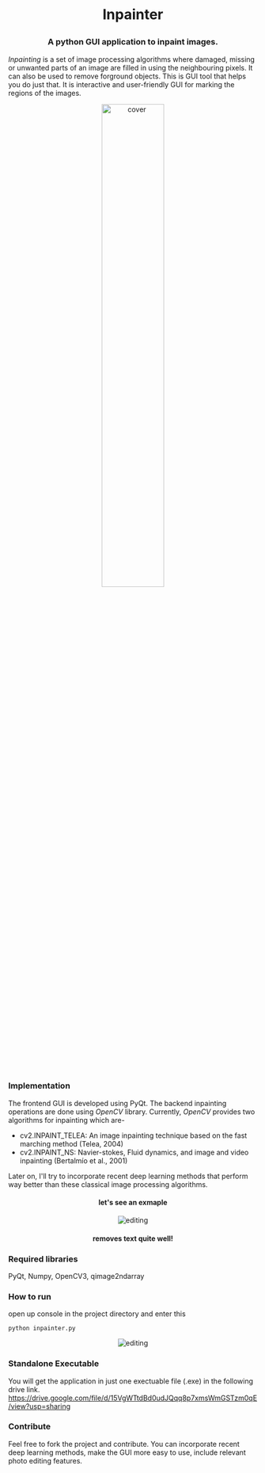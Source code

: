 <h1 align="center">
<p>Inpainter
</h1>
<h3 align="center">
<p>A python GUI application to inpaint images.
</h3>

*Inpainting* is a set of image processing algorithms where damaged, missing or unwanted parts of an image are filled in using the neighbouring pixels. It can also be used to 
remove forground objects. This is GUI tool that helps you do just that. It is interactive and user-friendly GUI for marking the regions of the images. 

<p align="center">
 <img alt="cover" src="https://github.com/Zedd1558/Image-Inpainter/blob/master/demo/cover.jpg" height="50%" width="50%">
</p>


### Implementation
The frontend GUI is developed using PyQt. The backend inpainting operations are done using *OpenCV* library. Currently, *OpenCV* provides two algorithms for inpainting which are-
* cv2.INPAINT_TELEA: An image inpainting technique based on the fast marching method (Telea, 2004)
* cv2.INPAINT_NS: Navier-stokes, Fluid dynamics, and image and video inpainting (Bertalmío et al., 2001)

Later on, I'll try to incorporate recent deep learning methods that perform way better than these classical image processing algorithms.

<h4 align="center">
<p>let's see an exmaple
</h4>
<p align="center">
 <img alt="editing" src="https://github.com/Zedd1558/Image-Inpainter/blob/master/demo/editpage.jpg">
</p>
<h4 align="center">
<p>removes text quite well!
</h4>

### Required libraries
PyQt, Numpy, OpenCV3, qimage2ndarray
### How to run
open up console in the project directory and enter this 
```
python inpainter.py
```
<p align="center">
 <img alt="editing" src="https://github.com/Zedd1558/Image-Inpainter/blob/master/demo/inpaint_demo.gif">
</p>

### Standalone Executable
You will get the application in just one exectuable file (.exe) in the following drive link.
https://drive.google.com/file/d/15VgWTtdBd0udJQqq8p7xmsWmGSTzm0qE/view?usp=sharing

### Contribute
Feel free to fork the project and contribute. You can incorporate recent deep learning methods, make the GUI more easy to use, include relevant photo editing features. 

